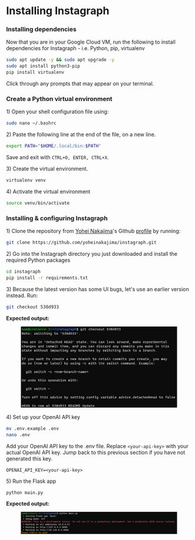 # Installing Instagraph

### Installing dependencies

Now that you are in your Google Cloud VM, run the following to install dependencies for Instagraph - i.e. Python, pip, virtualenv

```sh
sudo apt update -y && sudo apt upgrade -y
sudo apt install python3-pip
pip install virtualenv
```

Click through any prompts that may appear on your terminal.

### Create a Python virtual environment

1\) Open your shell configuration file using:

```sh
sudo nano ~/.bashrc
```

2\) Paste the following line at the end of the file, on a new line.

```sh
export PATH="$HOME/.local/bin:$PATH"
```

Save and exit with `CTRL+O, ENTER, CTRL+X`.&#x20;

3\) Create the virtual environment.

```sh
virtualenv venv
```

4\) Activate the virtual environment

```sh
source venv/bin/activate
```

### Installing & configuring Instagraph

1\) Clone the repository from [Yohei Nakajima](https://twitter.com/yoheinakajima)'s Github [profile](https://github.com/yoheinakajima/instagraph) by running:

```sh
git clone https://github.com/yoheinakajima/instagraph.git
```

2\) Go into the Instagraph directory you just downloaded and install the required Python packages

```sh
cd instagraph
pip install -r requirements.txt
```

3\) Because the latest version has some UI bugs, let's use an earlier version instead. Run:

```sh
git checkout 530d933
```

**Expected output:**

<figure><img src="../.gitbook/assets/image (14).png" alt=""><figcaption></figcaption></figure>

4\) Set up your OpenAI API key

```sh
mv .env.example .env
nano .env
```

Add your OpenAI API key to the .env file. Replace `<your-api-key>` with your actual OpenAI API key. Jump back to this previous section if you have not generated this key.

```
OPENAI_API_KEY=<your-api-key>
```

5\) Run the Flask app

```
python main.py
```

**Expected output:**

<figure><img src="../.gitbook/assets/image (13).png" alt=""><figcaption></figcaption></figure>
